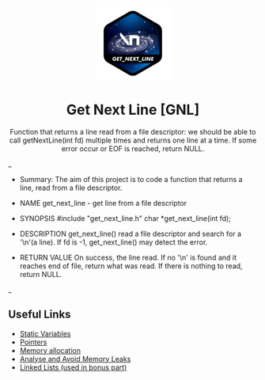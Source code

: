 <p align="center">
<img src="./gnl-logo.png" />
</p>
<h1 align="center">Get Next Line [GNL] </h1>
<p align="center">Function that returns a line read from a file descriptor: we should be
able to call getNextLine(int fd) multiple times and returns one line at a time. If some error occur or EOF is reached, return NULL.</p>

_

- Summary:
The aim of this project is to code a function that returns a line, read from a file descriptor.

- NAME
get_next_line - get line from a file descriptor

- SYNOPSIS
#include "get_next_line.h"
char	*get_next_line(int fd);

- DESCRIPTION
get_next_line() read a file descriptor and search for a '\n'(a line). If fd is -1, get_next_line() may detect the error.

- RETURN VALUE
On success, the line read. If no '\n' is found and it reaches end of file, return what was read. If there is nothing to read, return NULL.

_

<h2>Useful Links</h2>
<ul>
<li><a href="https://github.com/fegastal/42SP_get_next_line/blob/main/my-notes-about-the-project.pdf.pdf">Static Variables</a></li>
<li><a href="https://github.com/fegastal/42SP_get_next_line/blob/main/memory_CS50x_harvard.pdf">Pointers</a></li>
<li><a href="https://github.com/fegastal/42SP_get_next_line/blob/main/dynamic_allocation_sizeof.pdf">Memory allocation</a></li>
<li><a href="">Analyse and Avoid Memory Leaks</a></li>
<li><a href="">Linked Lists (used in bonus part)</a></li>
</ul>
